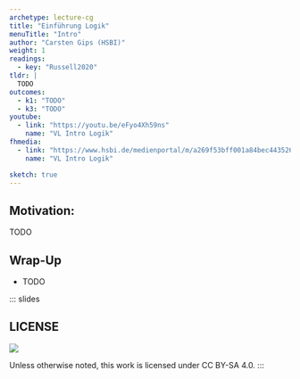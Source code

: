```yaml
---
archetype: lecture-cg
title: "Einführung Logik"
menuTitle: "Intro"
author: "Carsten Gips (HSBI)"
weight: 1
readings:
  - key: "Russell2020"
tldr: |
  TODO
outcomes:
  - k1: "TODO"
  - k3: "TODO"
youtube:
  - link: "https://youtu.be/eFyo4Xh59ns"
    name: "VL Intro Logik"
fhmedia:
  - link: "https://www.hsbi.de/medienportal/m/a269f53bff001a84bec4435261543b846ccca4290f211cf1634f9007d1285513c8bae4f89a0225a489e1ffda6cac455e264e022c35f46e8ffe80b4ddcd86d137"
    name: "VL Intro Logik"

sketch: true
---
```



## Motivation:

TODO


## Wrap-Up

*   TODO







<!-- DO NOT REMOVE - THIS IS A LAST SLIDE TO INDICATE THE LICENSE AND POSSIBLE EXCEPTIONS (IMAGES, ...). -->
::: slides
## LICENSE
![](https://licensebuttons.net/l/by-sa/4.0/88x31.png)

Unless otherwise noted, this work is licensed under CC BY-SA 4.0.
:::
